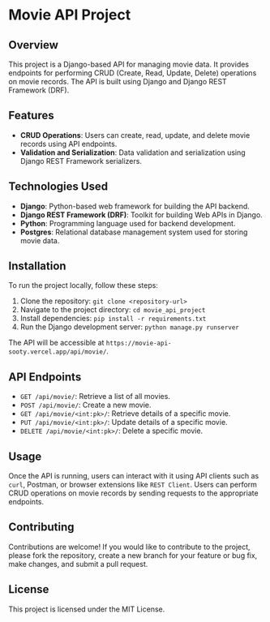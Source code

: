 # Movie API Project

## Overview

This project is a Django-based API for managing movie data. It provides endpoints for performing CRUD (Create, Read, Update, Delete) operations on movie records. The API is built using Django and Django REST Framework (DRF).

## Features

- **CRUD Operations**: Users can create, read, update, and delete movie records using API endpoints.
- **Validation and Serialization**: Data validation and serialization using Django REST Framework serializers.

## Technologies Used

- **Django**: Python-based web framework for building the API backend.
- **Django REST Framework (DRF)**: Toolkit for building Web APIs in Django.
- **Python**: Programming language used for backend development.
- **Postgres**: Relational database management system used for storing movie data.

## Installation

To run the project locally, follow these steps:

1. Clone the repository: `git clone <repository-url>`
2. Navigate to the project directory: `cd movie_api_project`
3. Install dependencies: `pip install -r requirements.txt`
4. Run the Django development server: `python manage.py runserver`

The API will be accessible at `https://movie-api-sooty.vercel.app/api/movie/`.

## API Endpoints

- `GET /api/movie/`: Retrieve a list of all movies.
- `POST /api/movie/`: Create a new movie.
- `GET /api/movie/<int:pk>/`: Retrieve details of a specific movie.
- `PUT /api/movie/<int:pk>/`: Update details of a specific movie.
- `DELETE /api/movie/<int:pk>/`: Delete a specific movie.

## Usage

Once the API is running, users can interact with it using API clients such as `curl`, Postman, or browser extensions like `REST Client`. Users can perform CRUD operations on movie records by sending requests to the appropriate endpoints.

## Contributing

Contributions are welcome! If you would like to contribute to the project, please fork the repository, create a new branch for your feature or bug fix, make changes, and submit a pull request.

## License

This project is licensed under the MIT License.
